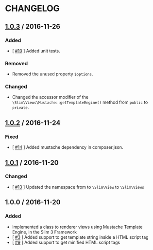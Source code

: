 # CHANGELOG

## [1.0.3] / 2016-11-26

### Added

* [ [#10](https://github.com/andrewslince/slim3-mustache-view/issues/10) ] Added unit tests.

### Removed

* Removed the unused property `$options`.

### Changed

* Changed the accessor modifier of the `\Slim\Views\Mustache::getTemplateEngine()` method from `public` to `private`.

## [1.0.2] / 2016-11-24

### Fixed

* [ [#14](https://github.com/andrewslince/slim3-mustache-view/issues/14) ] Added mustache dependency in composer.json.

## [1.0.1] / 2016-11-20

### Changed

* [ [#13](https://github.com/andrewslince/slim3-mustache-view/issues/13) ] Updated the namespace from to `\Slim\View` to `\Slim\Views`

## 1.0.0 / 2016-11-20

### Added

* Implemented a class to renderer views using Mustache Template Engine, in the Slim 3 Framework
* [ [#3](https://github.com/andrewslince/slim3-mustache-view/issues/3) ] Added support to get template string inside a HTML script tag
* [ [#9](https://github.com/andrewslince/slim3-mustache-view/issues/9) ] Added support to get minified HTML script tags

[1.0.1]: https://github.com/andrewslince/slim3-mustache-view/compare/1.0.0...1.0.1
[1.0.2]: https://github.com/andrewslince/slim3-mustache-view/compare/1.0.1...1.0.2
[1.0.3]: https://github.com/andrewslince/slim3-mustache-view/compare/1.0.2...1.0.3
